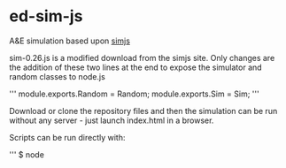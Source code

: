 # ed-sim-js

A&E simulation based upon [simjs](simjs.com)

sim-0.26.js is a modified download from the simjs site. Only changes are the addition of these two lines at the end to expose the simulator and random classes to node.js

'''
module.exports.Random = Random;
module.exports.Sim = Sim;
'''

Download or clone the repository files and then the simulation can be run without any server - just launch index.html in a browser.

Scripts can be run directly with:

'''
$ node <script file name.js>
'''

Master pushed to github will appear at [https://ed-sim.github.io/ed-sim-js/index.html](https://ed-sim.github.io/ed-sim-js/index.html)

## Development in progress

- Structure to define cases which can be generated using stocastic functions or from actual historical records. See case.js

- Case generator using stocastic functions to generate artificial, but realistic demand. See genCases.js and case.js

- Case reader to load historic records into a format to be used in a simulation. Not yet done. Can be a simple JSON file load

- Structure to define staff and facilities so medical teams and facilities can be generated or loaded from historical records

- Staff and facilities generator to manage available resources in a simulation

- Rota reader to load historic records into a format to be used in a simulation

- Flexible simulation core using case, staff and facility profiles